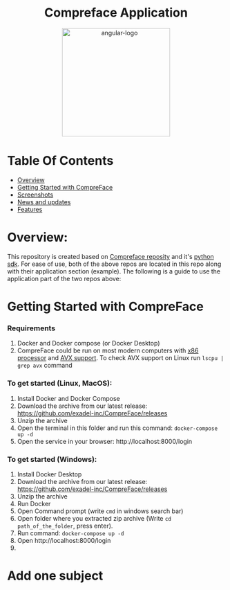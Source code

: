 <h1 align="center">Compreface Application</h1>
<p align="center">
    <a target="_blank" href="https://exadel.com/solutions/compreface/">
  <img src="https://user-images.githubusercontent.com/3736126/147130206-17234c47-8d40-490f-8d93-57014fa6d87e.png" alt="angular-logo" height="250px"/>
 </a>
</p>

# Table Of Contents
    
  * [Overview](#overview)
  * [Getting Started with CompreFace](#getting-started-with-compreface)
  * [Screenshots](#add-one-subject)
  * [News and updates](#news-and-updates)
  * [Features](#features)

# Overview:
This repository is created based on [Compreface reposity](https://github.com/exadel-inc/CompreFace) and it's [python sdk](https://github.com/exadel-inc/compreface-python-sdk). For ease of use, both of the above repos are located in this repo along with their application section (example).
The following is a guide to use the application part of the two repos above:

# Getting Started with CompreFace

### Requirements

1. Docker and Docker compose (or Docker Desktop)
2. CompreFace could be run on most modern computers with [x86 processor](https://en.wikipedia.org/wiki/X86) and [AVX support](https://en.wikipedia.org/wiki/Advanced_Vector_Extensions).
   To check AVX support on Linux run `lscpu | grep avx` command

### To get started (Linux, MacOS):

1. Install Docker and Docker Compose
2. Download the archive from our latest release: https://github.com/exadel-inc/CompreFace/releases
3. Unzip the archive
4. Open the terminal in this folder and run this command: `docker-compose up -d`
5. Open the service in your browser: http://localhost:8000/login

### To get started (Windows):

1. Install Docker Desktop
2. Download the archive from our latest release: https://github.com/exadel-inc/CompreFace/releases
3. Unzip the archive
4. Run Docker
5. Open Command prompt (write `cmd` in windows search bar)
6. Open folder where you extracted zip archive (Write `cd path_of_the_folder`, press enter).
7. Run command: `docker-compose up -d`
8. Open http://localhost:8000/login
9. 
# Add one subject


